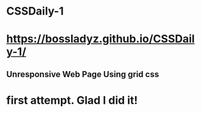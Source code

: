 # CSSDaily-1
# https://bossladyz.github.io/CSSDaily-1/
## Unresponsive Web Page Using grid css
# first attempt. Glad I did it!
